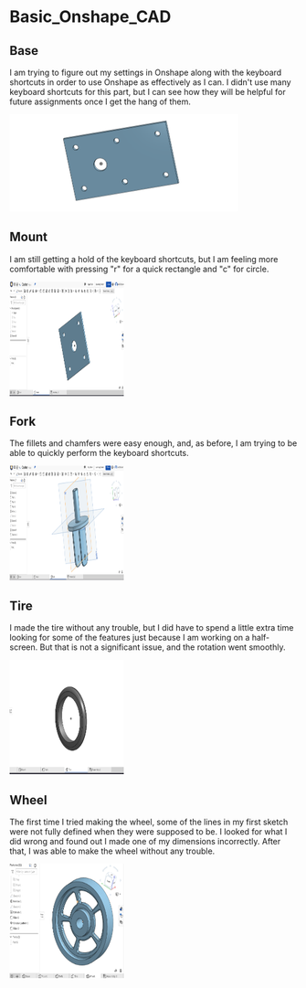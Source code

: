 # Basic_Onshape_CAD
## Base 
I am trying to figure out my settings in Onshape along with the keyboard shortcuts in order to use Onshape as effectively as I can. I didn't use many keyboard shortcuts for this part, but I can see how they will be helpful for future assignments once I get the hang of them.

<img src="./images/Base.png" width="400"> 


## Mount
I am still getting a hold of the keyboard shortcuts, but I am feeling more comfortable with pressing "r" for a quick rectangle and "c" for circle.

<img src="./images/MountPic.PNG" alt="Mount" width="200" height="200"> 

## Fork
The fillets and chamfers were easy enough, and, as before, I am trying to be able to quickly perform the keyboard shortcuts.

<img src="./images/Fork.PNG" alt="Fork" width="200" height="200"> 

## Tire
I made the tire without any trouble, but I did have to spend a little extra time looking for some of the features just because I am working on a half-screen. But that is not a significant issue, and the rotation went smoothly.

<img src="./images/Tire.PNG" alt="Tire" width="200" height="200">

## Wheel
The first time I tried making the wheel, some of the lines in my first sketch were not fully defined when they were supposed to be. I looked for what I did wrong and found out I made one of my dimensions incorrectly. After that, I was able to make the wheel without any trouble.

<img src="./images/Wheel.PNG" alt="Wheel" width="200" height="200">

